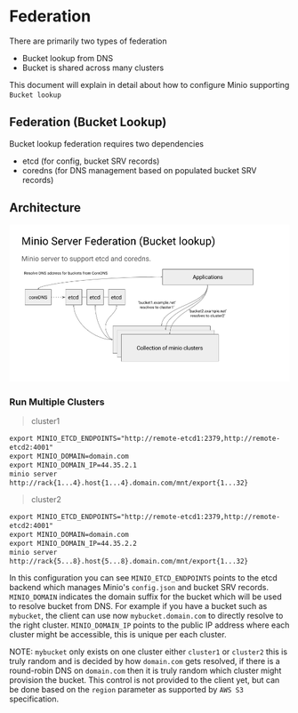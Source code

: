 # Federation
There are primarily two types of federation

- Bucket lookup from DNS
- Bucket is shared across many clusters

This document will explain in detail about how to configure Minio supporting `Bucket lookup`

## Federation (Bucket Lookup)
Bucket lookup federation requires two dependencies

- etcd (for config, bucket SRV records)
- coredns (for DNS management based on populated bucket SRV records)

## Architecture

![bucket-lookup](./bucket-lookup.png)

### Run Multiple Clusters
> cluster1
```
export MINIO_ETCD_ENDPOINTS="http://remote-etcd1:2379,http://remote-etcd2:4001"
export MINIO_DOMAIN=domain.com
export MINIO_DOMAIN_IP=44.35.2.1
minio server http://rack{1...4}.host{1...4}.domain.com/mnt/export{1...32}
```
> cluster2
```
export MINIO_ETCD_ENDPOINTS="http://remote-etcd1:2379,http://remote-etcd2:4001"
export MINIO_DOMAIN=domain.com
export MINIO_DOMAIN_IP=44.35.2.2
minio server http://rack{5...8}.host{5...8}.domain.com/mnt/export{1...32}
```

In this configuration you can see `MINIO_ETCD_ENDPOINTS` points to the etcd backend which manages Minio's
`config.json` and bucket SRV records. `MINIO_DOMAIN` indicates the domain suffix for the bucket which
will be used to resolve bucket from DNS. For example if you have a bucket such as `mybucket`, the
client can use now `mybucket.domain.com` to directly resolve to the right cluster. `MINIO_DOMAIN_IP`
points to the public IP address where each cluster might be accessible, this is unique per each cluster.

NOTE: `mybucket` only exists on one cluster either `cluster1` or `cluster2` this is truly random and
is decided by how `domain.com` gets resolved, if there is a round-robin DNS on `domain.com` then
it is truly random which cluster might provision the bucket. This control is not provided to the
client yet, but can be done based on the `region` parameter as supported by `AWS S3` specification.




